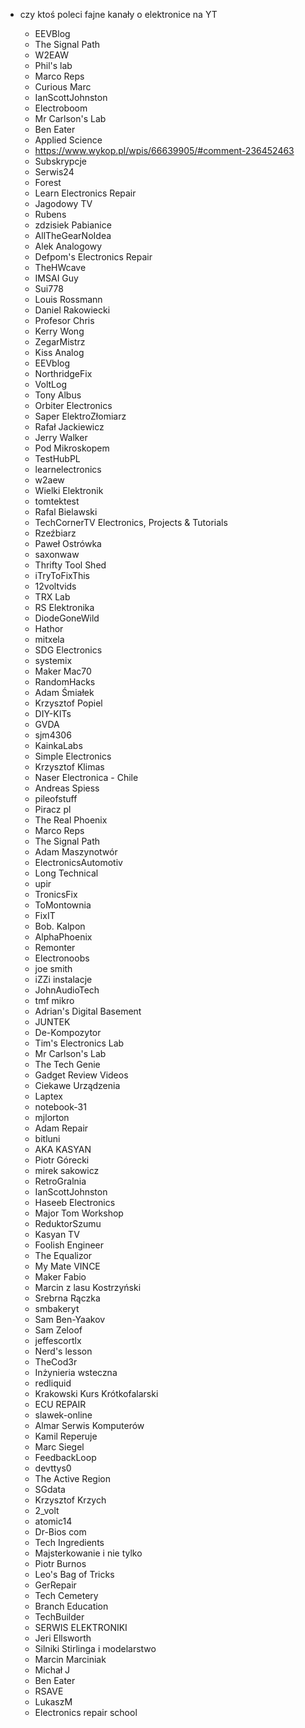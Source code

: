 - czy ktoś poleci fajne kanały o elektronice na YT

  - EEVBlog
  - The Signal Path
  - W2EAW
  - Phil's lab
  - Marco Reps
  - Curious Marc
  - IanScottJohnston
  - Electroboom
  - Mr Carlson's Lab
  - Ben Eater
  - Applied Science
  - https://www.wykop.pl/wpis/66639905/#comment-236452463
  - Subskrypcje
  - Serwis24
  - Forest
  - Learn Electronics Repair
  - Jagodowy TV
  - Rubens
  - zdzisiek Pabianice
  - AllTheGearNoIdea
  - Alek Analogowy
  - Defpom's Electronics Repair
  - TheHWcave
  - IMSAI Guy
  - Sui778
  - Louis Rossmann
  - Daniel Rakowiecki
  - Profesor Chris
  - Kerry Wong
  - ZegarMistrz
  - Kiss Analog
  - EEVblog
  - NorthridgeFix
  - VoltLog
  - Tony Albus
  - Orbiter Electronics
  - Saper ElektroZłomiarz
  - Rafał Jackiewicz
  - Jerry Walker
  - Pod Mikroskopem
  - TestHubPL
  - learnelectronics
  - w2aew
  - Wielki Elektronik
  - tomtektest
  - Rafal Bielawski
  - TechCornerTV Electronics, Projects &amp; Tutorials
  - Rzeźbiarz
  - Paweł Ostrówka
  - saxonwaw
  - Thrifty Tool Shed
  - iTryToFixThis
  - 12voltvids
  - TRX Lab
  - RS Elektronika
  - DiodeGoneWild
  - Hathor
  - mitxela
  - SDG Electronics
  - systemix
  - Maker Mac70
  - RandomHacks
  - Adam Śmiałek
  - Krzysztof Popiel
  - DIY-KITs
  - GVDA
  - sjm4306
  - KainkaLabs
  - Simple Electronics
  - Krzysztof Klimas
  - Naser Electronica - Chile
  - Andreas Spiess
  - pileofstuff
  - Piracz pl
  - The Real Phoenix
  - Marco Reps
  - The Signal Path
  - Adam Maszynotwór
  - ElectronicsAutomotiv
  - Long Technical
  - upir
  - TronicsFix
  - ToMontownia
  - FixIT
  - Bob. Kalpon
  - AlphaPhoenix
  - Remonter
  - Electronoobs
  - joe smith
  - iZZi instalacje
  - JohnAudioTech
  - tmf mikro
  - Adrian's Digital Basement
  - JUNTEK
  - De-Kompozytor
  - Tim's Electronics Lab
  - Mr Carlson's Lab
  - The Tech Genie
  - Gadget Review Videos
  - Ciekawe Urządzenia
  - Laptex
  - notebook-31
  - mjlorton
  - Adam Repair
  - bitluni
  - AKA KASYAN
  - Piotr Górecki
  - mirek sakowicz
  - RetroGralnia
  - IanScottJohnston
  - Haseeb Electronics
  - Major Tom Workshop
  - ReduktorSzumu
  - Kasyan TV
  - Foolish Engineer
  - The Equalizor
  - My Mate VINCE
  - Maker Fabio
  - Marcin z lasu Kostrzyński
  - Srebrna Rączka
  - smbakeryt
  - Sam Ben-Yaakov
  - Sam Zeloof
  - jeffescortlx
  - Nerd's lesson
  - TheCod3r
  - Inżynieria wsteczna
  - redliquid
  - Krakowski Kurs Krótkofalarski
  - ECU REPAIR
  - slawek-online
  - Almar Serwis Komputerów
  - Kamil Reperuje
  - Marc Siegel
  - FeedbackLoop
  - devttys0
  - The Active Region
  - SGdata
  - Krzysztof Krzych
  - 2_volt
  - atomic14
  - Dr-Bios com
  - Tech Ingredients
  - Majsterkowanie i nie tylko
  - Piotr Burnos
  - Leo's Bag of Tricks
  - GerRepair
  - Tech Cemetery
  - Branch Education
  - TechBuilder
  - SERWIS ELEKTRONIKI
  - Jeri Ellsworth
  - Silniki Stirlinga i modelarstwo
  - Marcin Marciniak
  - Michał J
  - Ben Eater
  - RSAVE
  - LukaszM
  - Electronics repair school
